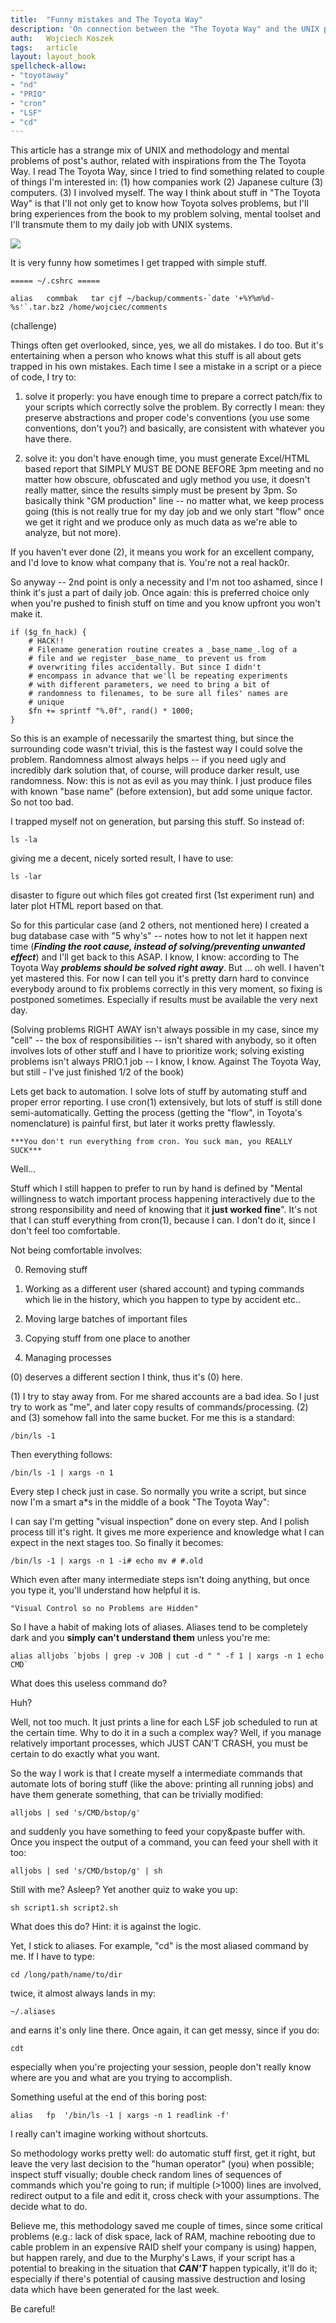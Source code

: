 ```yaml
---
title:	"Funny mistakes and The Toyota Way"
description: 'On connection between the "The Toyota Way" and the UNIX programming.'
auth:	Wojciech Koszek
tags:	article
layout: layout_book
spellcheck-allow:
- "toyotaway"
- "nd"
- "PRIO"
- "cron"
- "LSF"
- "cd"
---
```


This article has a strange mix of UNIX and methodology and mental problems
of post's author, related with inspirations from the The Toyota Way. I read
The Toyota Way, since I tried to find something related to couple of things
I'm interested in: (1) how companies work (2) Japanese culture (3)
computers. (3) I involved myself. The way I think about stuff in "The Toyota
Way" is that I'll not only get to know how Toyota solves problems, but I'll
bring experiences from the book to my problem solving, mental toolset and
I'll transmute them to my daily job with UNIX systems.

<a rel="nofollow" href="http://www.amazon.com/gp/product/0071392319/ref=as_li_tl?ie=UTF8&camp=1789&creative=390957&creativeASIN=0071392319&linkCode=as2&tag=wojcadamkoszh-20&linkId=QKE4PQSNGFQJYT3C"><img border="0" src="http://ws-na.amazon-adsystem.com/widgets/q?_encoding=UTF8&ASIN=0071392319&Format=_SL160_&ID=AsinImage&MarketPlace=US&ServiceVersion=20070822&WS=1&tag=wojcadamkoszh-20" ></a><img src="http://ir-na.amazon-adsystem.com/e/ir?t=wojcadamkoszh-20&l=as2&o=1&a=0071392319" width="1" height="1" border="0" alt="" style="border:none !important; margin:0px !important;" />


It is very funny how sometimes I get trapped with simple stuff.

	===== ~/.cshrc =====

	alias   commbak   tar cjf ~/backup/comments-`date '+%Y%m%d-%s'`.tar.bz2 /home/wojciec/comments

(challenge)

Things often get overlooked, since, yes, we all do mistakes. I do too. But it's entertaining when a
person who knows what this stuff is all about gets trapped in his own mistakes. Each time I see
a mistake in a script or a piece of code, I try to:

1. solve it properly: you have enough time to prepare a correct patch/fix to your scripts which
  correctly solve the problem. By correctly I mean: they preserve abstractions and proper code's
  conventions (you use some conventions, don't you?) and basically, are consistent with whatever you
  have there.

2. solve it: you don't have enough time, you must generate Excel/HTML based report that SIMPLY MUST
  BE DONE BEFORE 3pm meeting and no matter how obscure, obfuscated and ugly method you use, it
  doesn't really matter, since the results simply must be present by 3pm. So basically think "GM
  production" line -- no matter what, we keep process going (this is not really true for my day job
  and we only start "flow" once we get it right and we produce only as much data as we're able to
  analyze, but not more).

If you haven't ever done (2), it means you work for an excellent company, and I'd love to know what
company that is. You're not a real hack0r.

So anyway -- 2nd point is only a necessity and I'm not too ashamed, since I think it's just a part
of daily job.  Once again: this is preferred choice only when you're pushed to finish stuff on time
and you know upfront you won't make it.

	if ($g_fn_hack) {
		# HACK!!
		# Filename generation routine creates a _base_name_.log of a
		# file and we register _base_name_ to prevent us from
		# overwriting files accidentally. But since I didn't
		# encompass in advance that we'll be repeating experiments
		# with different parameters, we need to bring a bit of
		# randomness to filenames, to be sure all files' names are
		# unique
		$fn += sprintf "%.0f", rand() * 1000;
	}

So this is an example of necessarily the smartest thing, but since the
surrounding code wasn't trivial, this is the fastest way I could solve the
problem. Randomness almost always helps -- if you need ugly and incredibly
dark solution that, of course, will produce darker result, use randomness.
Now: this is not as evil as you may think. I just produce files with known
"base name" (before extension), but add some unique factor. So not too bad.

I trapped myself not on generation, but parsing this stuff. So instead of:

	ls -la

giving me a decent, nicely sorted result, I have to use:

	ls -lar

disaster to figure out which files got created first (1st experiment run) and later plot
HTML report based on that.

So for this particular case (and 2 others, not mentioned here) I created a
bug database case with "5 why's" -- notes how to not let it happen next time
(***Finding the root cause, instead of solving/preventing unwanted effect***) and
I'll get back to this ASAP. I know, I know: according to The Toyota Way
***problems should be solved right away***. But ... oh well. I haven't yet
mastered this. For now I can tell you it's pretty darn hard to convince
everybody around to fix problems correctly in this very moment, so fixing is
postponed sometimes. Especially if results must be available the very next
day.

(Solving problems RIGHT AWAY isn't always possible in my case, since my
"cell" -- the box of responsibilities -- isn't shared with anybody, so it
often involves lots of other stuff and I have to prioritize work; solving
existing problems isn't always PRIO.1 job -- I know, I know. Against The
Toyota Way, but still - I've just finished 1/2 of the book)

Lets get back to automation. I solve lots of stuff by automating stuff and
proper error reporting. I use cron(1) extensively, but lots of stuff is
still done semi-automatically. Getting the process (getting the "flow", in
Toyota's nomenclature) is painful first, but later it works pretty
flawlessly.

	***You don't run everything from cron. You suck man, you REALLY SUCK***

Well...

Stuff which I still happen to prefer to run by hand is defined by "Mental willingness to watch
important process happening interactively due to the strong responsibility and need of knowing that
it **just worked fine**". It's not that I can stuff everything from cron(1), because I can. I don't
do it, since I don't feel too comfortable.

Not being comfortable involves:

0. Removing stuff

1. Working as a different user (shared account) and typing commands which lie in the history, which
   you happen to type by accident etc..

2. Moving large batches of important files

3. Copying stuff from one place to another

4. Managing processes

(0) deserves a different section I think, thus it's (0) here.

(1) I try to stay away from. For me shared accounts are a bad idea. So I just try to work as "me",
and later copy results of commands/processing. (2) and (3) somehow fall into the same bucket. For me
this is a standard:

	/bin/ls -1

Then everything follows:

	/bin/ls -1 | xargs -n 1

Every step I check just in case. So normally you write a script, but since now I'm a smart a\*s in
the middle of a book "The Toyota Way":

I can say I'm getting "visual inspection" done on every step. And I polish process till it's right.
It gives me more experience and knowledge what I can expect in the next stages too. So finally it becomes:

	/bin/ls -1 | xargs -n 1 -i# echo mv # #.old

Which even after many intermediate steps isn't doing anything, but once you
type it, you'll understand how helpful it is.

	"Visual Control so no Problems are Hidden"

So I have a habit of making lots of aliases. Aliases tend to be completely dark and you **simply
can't understand them** unless you're me:

	alias alljobs `bjobs | grep -v JOB | cut -d " " -f 1 | xargs -n 1 echo CMD`

What does this useless command do?

Huh?

Well, not too much. It just prints a line for each LSF job scheduled to run at the certain time.
Why to do it in a such a complex way? Well, if you manage relatively important processes, which
JUST CAN'T CRASH, you must be certain to do exactly what you want.

So the way I work is that I create myself a intermediate commands that automate lots of boring stuff
(like the above: printing all running jobs) and have them generate something, that can be trivially
modified:

	alljobs | sed 's/CMD/bstop/g'

and suddenly you have something to feed your copy&paste buffer with. Once you inspect the output of
a command, you can feed your shell with it too:

	alljobs | sed 's/CMD/bstop/g' | sh

Still with me? Asleep? Yet another quiz to wake you up:

	sh script1.sh script2.sh

What does this do? Hint: it is against the logic.

Yet, I stick to aliases. For example, "cd" is the most aliased command by me. If I have to type:

	cd /long/path/name/to/dir

twice, it almost always lands in my:

	~/.aliases

and earns it's only line there. Once again, it can get messy, since if you do:

	cdt

especially when you're projecting your session, people don't really know where are you and what are
you trying to accomplish.

Something useful at the end of this boring post:

	alias	fp	'/bin/ls -1 | xargs -n 1 readlink -f'

I really can't imagine working without shortcuts.

So methodology works pretty well: do automatic stuff first, get it right,
but leave the very last decision to the "human operator" (you) when
possible; inspect stuff visually; double check random lines of sequences of
commands which you're going to run; if multiple (>1000) lines are involved,
redirect output to a file and edit it, cross check with your assumptions.
The decide what to do.

Believe me, this methodology saved me couple of times, since some critical
problems (e.g.: lack of disk space, lack of RAM, machine rebooting due to
cable problem in an expensive RAID shelf your company is using) happen, but
happen rarely, and due to the Murphy's Laws, if your script has a potential
to breaking in the situation that ***CAN'T*** happen typically, it'll do it;
especially if there's potential of causing massive destruction and losing
data which have been generated for the last week.

Be careful!

